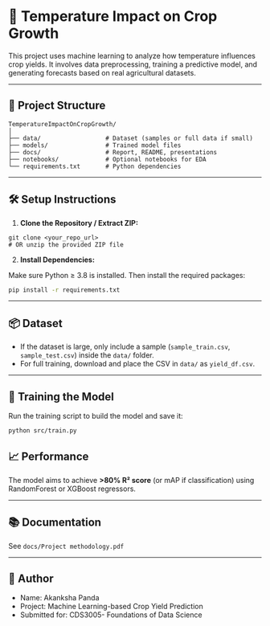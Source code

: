 # 🌾 Temperature Impact on Crop Growth

This project uses machine learning to analyze how temperature influences crop yields. It involves data preprocessing, training a predictive model, and generating forecasts based on real agricultural datasets.

---

## 📁 Project Structure

```
TemperatureImpactOnCropGrowth/
│
├── data/                  # Dataset (samples or full data if small)
├── models/                # Trained model files
├── docs/                  # Report, README, presentations
├── notebooks/             # Optional notebooks for EDA
└── requirements.txt       # Python dependencies
```

---

## 🛠️ Setup Instructions

1. **Clone the Repository / Extract ZIP:**

```
git clone <your_repo_url>
# OR unzip the provided ZIP file
```

2. **Install Dependencies:**

Make sure Python ≥ 3.8 is installed. Then install the required packages:

```bash
pip install -r requirements.txt
```

---

## 📦 Dataset

- If the dataset is large, only include a sample (`sample_train.csv`, `sample_test.csv`) inside the `data/` folder.
- For full training, download and place the CSV in `data/` as `yield_df.csv`.

---

## 🧪 Training the Model

Run the training script to build the model and save it:

```bash
python src/train.py
```

## 📈 Performance

The model aims to achieve **>80% R² score** (or mAP if classification) using RandomForest or XGBoost regressors.

---

## 📚 Documentation

See `docs/Project methodology.pdf`

---

## 🤖 Author

- Name: Akanksha Panda
- Project: Machine Learning-based Crop Yield Prediction
- Submitted for: CDS3005- Foundations of Data Science

